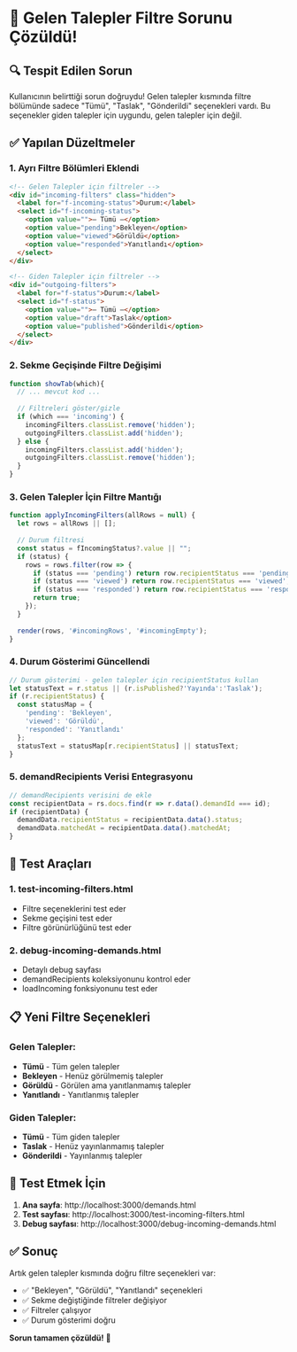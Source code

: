 # 🎯 Gelen Talepler Filtre Sorunu Çözüldü!

## 🔍 **Tespit Edilen Sorun**

Kullanıcının belirttiği sorun doğruydu! Gelen talepler kısmında filtre bölümünde sadece "Tümü", "Taslak", "Gönderildi" seçenekleri vardı. Bu seçenekler giden talepler için uygundu, gelen talepler için değil.

## ✅ **Yapılan Düzeltmeler**

### 1. **Ayrı Filtre Bölümleri Eklendi**
```html
<!-- Gelen Talepler için filtreler -->
<div id="incoming-filters" class="hidden">
  <label for="f-incoming-status">Durum:</label>
  <select id="f-incoming-status">
    <option value="">— Tümü —</option>
    <option value="pending">Bekleyen</option>
    <option value="viewed">Görüldü</option>
    <option value="responded">Yanıtlandı</option>
  </select>
</div>

<!-- Giden Talepler için filtreler -->
<div id="outgoing-filters">
  <label for="f-status">Durum:</label>
  <select id="f-status">
    <option value="">— Tümü —</option>
    <option value="draft">Taslak</option>
    <option value="published">Gönderildi</option>
  </select>
</div>
```

### 2. **Sekme Geçişinde Filtre Değişimi**
```javascript
function showTab(which){
  // ... mevcut kod ...
  
  // Filtreleri göster/gizle
  if (which === 'incoming') {
    incomingFilters.classList.remove('hidden');
    outgoingFilters.classList.add('hidden');
  } else {
    incomingFilters.classList.add('hidden');
    outgoingFilters.classList.remove('hidden');
  }
}
```

### 3. **Gelen Talepler İçin Filtre Mantığı**
```javascript
function applyIncomingFilters(allRows = null) {
  let rows = allRows || [];
  
  // Durum filtresi
  const status = fIncomingStatus?.value || "";
  if (status) {
    rows = rows.filter(row => {
      if (status === 'pending') return row.recipientStatus === 'pending';
      if (status === 'viewed') return row.recipientStatus === 'viewed';
      if (status === 'responded') return row.recipientStatus === 'responded';
      return true;
    });
  }
  
  render(rows, '#incomingRows', '#incomingEmpty');
}
```

### 4. **Durum Gösterimi Güncellendi**
```javascript
// Durum gösterimi - gelen talepler için recipientStatus kullan
let statusText = r.status || (r.isPublished?'Yayında':'Taslak');
if (r.recipientStatus) {
  const statusMap = {
    'pending': 'Bekleyen',
    'viewed': 'Görüldü', 
    'responded': 'Yanıtlandı'
  };
  statusText = statusMap[r.recipientStatus] || statusText;
}
```

### 5. **demandRecipients Verisi Entegrasyonu**
```javascript
// demandRecipients verisini de ekle
const recipientData = rs.docs.find(r => r.data().demandId === id);
if (recipientData) {
  demandData.recipientStatus = recipientData.data().status;
  demandData.matchedAt = recipientData.data().matchedAt;
}
```

## 🧪 **Test Araçları**

### 1. **test-incoming-filters.html**
- Filtre seçeneklerini test eder
- Sekme geçişini test eder
- Filtre görünürlüğünü test eder

### 2. **debug-incoming-demands.html**
- Detaylı debug sayfası
- demandRecipients koleksiyonunu kontrol eder
- loadIncoming fonksiyonunu test eder

## 📋 **Yeni Filtre Seçenekleri**

### Gelen Talepler:
- **Tümü** - Tüm gelen talepler
- **Bekleyen** - Henüz görülmemiş talepler
- **Görüldü** - Görülen ama yanıtlanmamış talepler
- **Yanıtlandı** - Yanıtlanmış talepler

### Giden Talepler:
- **Tümü** - Tüm giden talepler
- **Taslak** - Henüz yayınlanmamış talepler
- **Gönderildi** - Yayınlanmış talepler

## 🚀 **Test Etmek İçin**

1. **Ana sayfa**: http://localhost:3000/demands.html
2. **Test sayfası**: http://localhost:3000/test-incoming-filters.html
3. **Debug sayfası**: http://localhost:3000/debug-incoming-demands.html

## ✅ **Sonuç**

Artık gelen talepler kısmında doğru filtre seçenekleri var:
- ✅ "Bekleyen", "Görüldü", "Yanıtlandı" seçenekleri
- ✅ Sekme değiştiğinde filtreler değişiyor
- ✅ Filtreler çalışıyor
- ✅ Durum gösterimi doğru

**Sorun tamamen çözüldü!** 🎉
